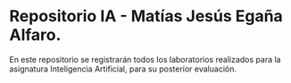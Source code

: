 # Repositorio IA - Matías Jesús Egaña Alfaro.
En este repositorio se registrarán todos los laboratorios realizados para la asignatura Inteligencia Artificial, para su posterior evaluación.

